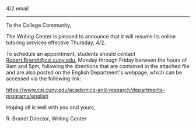 4/2 email

----

To the College Community,
 
The Writing Center is pleased to announce that it will resume its online tutoring services effective Thursday, 4/2.
 
To schedule an appointment, students should contact Robert.Brandt@csi.cuny.edu, Monday through Friday between the hours of 9am and  5pm, following the directions that are contained in the attached file and are also posted on the English Department's webpage, which can be accessed via the following link:
 
https://www.csi.cuny.edu/academics-and-research/departments-programs/english
 
Hoping all is well with you and yours,
 
R. Brandt
Director, Writing Center
